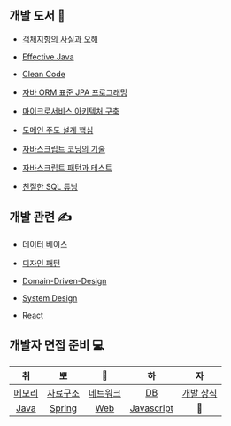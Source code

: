 ## 개발 도서 &#128214;

- [객체지향의 사실과 오해](./book-summary/객체지향의%20사실과%20오해/index.md)

- [Effective Java](https://github.com/sky7th/effective-java)

- [Clean Code](./book-summary/Clean%20Code/index.md)

- [자바 ORM 표준 JPA 프로그래밍](https://github.com/sky7th/spring-data-jpa-shop)

- [마이크로서비스 아키텍처 구축](./book-summary/마이크로서비스%20아키텍처%20구축/index.md)

- [도메인 주도 설계 핵심](./book-summary/도메인%20주도%20설계%20핵심/index.md)

- [자바스크립트 코딩의 기술](./book-summary/자바스크립트%20코딩의%20기술/index.md)

- [자바스크립트 패턴과 테스트](./book-summary/자바스크립트%20패턴과%20테스트/index.md)

- [친절한 SQL 튜닝](./book-summary/친절한%20SQL%20튜닝/index.md)

## 개발 관련 &#9997;

- [데이터 베이스](./dev-summary/DB/index.md)

- [디자인 패턴](https://github.com/sky7th/design-pattern)

- [Domain-Driven-Design](https://github.com/sky7th/domain-driven-design)

- [System Design](./dev-summary/System%20Design/index.md)

- [React](./dev-summary/react/index.md)

## 개발자 면접 준비 💻
|취|뽀|🔨|하|자 |
|:---:|:---:|:---:|:---:|:---:|
| [메모리](./dev-summary/면접준비/메모리.md) | [자료구조](./dev-summary/면접준비/자료구조.md) | [네트워크](./dev-summary/면접준비/네트워크.md) | [DB](./dev-summary/면접준비/DB.md) | [개발 상식](./dev-summary/면접준비/개발상식.md) |
| [Java](./dev-summary/면접준비/자바.md) | [Spring](./dev-summary/면접준비/스프링.md) | [Web](./dev-summary/면접준비/web.md) | [Javascript](./dev-summary/면접준비/javascript.md) | 🙏 | 🙏 | 🙏 |

